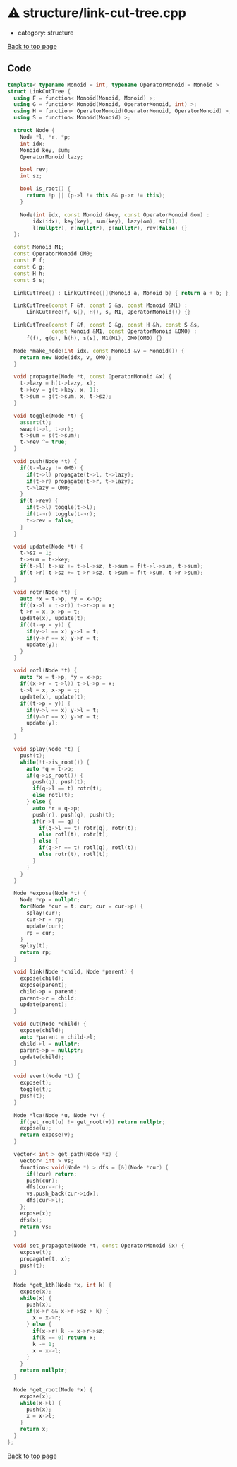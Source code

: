 <!-- mathjax config similar to math.stackexchange -->
<script type="text/javascript" async
  src="https://cdnjs.cloudflare.com/ajax/libs/mathjax/2.7.5/MathJax.js?config=TeX-MML-AM_CHTML">
</script>
<script type="text/x-mathjax-config">
  MathJax.Hub.Config({
    TeX: { equationNumbers: { autoNumber: "AMS" }},
    tex2jax: {
      inlineMath: [ ['$','$'] ],
      processEscapes: true
    },
    "HTML-CSS": { matchFontHeight: false },
    displayAlign: "left",
    displayIndent: "2em"
  });
</script>

<script type="text/javascript" src="https://cdnjs.cloudflare.com/ajax/libs/jquery/3.4.1/jquery.min.js"></script>
<script src="https://cdn.jsdelivr.net/npm/jquery-balloon-js@1.1.2/jquery.balloon.min.js" integrity="sha256-ZEYs9VrgAeNuPvs15E39OsyOJaIkXEEt10fzxJ20+2I=" crossorigin="anonymous"></script>
<script type="text/javascript" src="../../assets/js/copy-button.js"></script>
<link rel="stylesheet" href="../../assets/css/copy-button.css" />


# :warning: structure/link-cut-tree.cpp
* category: structure


[Back to top page](../../index.html)



## Code
```cpp
template< typename Monoid = int, typename OperatorMonoid = Monoid >
struct LinkCutTree {
  using F = function< Monoid(Monoid, Monoid) >;
  using G = function< Monoid(Monoid, OperatorMonoid, int) >;
  using H = function< OperatorMonoid(OperatorMonoid, OperatorMonoid) >;
  using S = function< Monoid(Monoid) >;

  struct Node {
    Node *l, *r, *p;
    int idx;
    Monoid key, sum;
    OperatorMonoid lazy;

    bool rev;
    int sz;

    bool is_root() {
      return !p || (p->l != this && p->r != this);
    }

    Node(int idx, const Monoid &key, const OperatorMonoid &om) :
        idx(idx), key(key), sum(key), lazy(om), sz(1),
        l(nullptr), r(nullptr), p(nullptr), rev(false) {}
  };

  const Monoid M1;
  const OperatorMonoid OM0;
  const F f;
  const G g;
  const H h;
  const S s;

  LinkCutTree() : LinkCutTree([](Monoid a, Monoid b) { return a + b; }, [](Monoid a) { return a; }, Monoid()) {}

  LinkCutTree(const F &f, const S &s, const Monoid &M1) :
      LinkCutTree(f, G(), H(), s, M1, OperatorMonoid()) {}

  LinkCutTree(const F &f, const G &g, const H &h, const S &s,
              const Monoid &M1, const OperatorMonoid &OM0) :
      f(f), g(g), h(h), s(s), M1(M1), OM0(OM0) {}

  Node *make_node(int idx, const Monoid &v = Monoid()) {
    return new Node(idx, v, OM0);
  }

  void propagate(Node *t, const OperatorMonoid &x) {
    t->lazy = h(t->lazy, x);
    t->key = g(t->key, x, 1);
    t->sum = g(t->sum, x, t->sz);
  }

  void toggle(Node *t) {
    assert(t);
    swap(t->l, t->r);
    t->sum = s(t->sum);
    t->rev ^= true;
  }

  void push(Node *t) {
    if(t->lazy != OM0) {
      if(t->l) propagate(t->l, t->lazy);
      if(t->r) propagate(t->r, t->lazy);
      t->lazy = OM0;
    }
    if(t->rev) {
      if(t->l) toggle(t->l);
      if(t->r) toggle(t->r);
      t->rev = false;
    }
  }

  void update(Node *t) {
    t->sz = 1;
    t->sum = t->key;
    if(t->l) t->sz += t->l->sz, t->sum = f(t->l->sum, t->sum);
    if(t->r) t->sz += t->r->sz, t->sum = f(t->sum, t->r->sum);
  }

  void rotr(Node *t) {
    auto *x = t->p, *y = x->p;
    if((x->l = t->r)) t->r->p = x;
    t->r = x, x->p = t;
    update(x), update(t);
    if((t->p = y)) {
      if(y->l == x) y->l = t;
      if(y->r == x) y->r = t;
      update(y);
    }
  }

  void rotl(Node *t) {
    auto *x = t->p, *y = x->p;
    if((x->r = t->l)) t->l->p = x;
    t->l = x, x->p = t;
    update(x), update(t);
    if((t->p = y)) {
      if(y->l == x) y->l = t;
      if(y->r == x) y->r = t;
      update(y);
    }
  }

  void splay(Node *t) {
    push(t);
    while(!t->is_root()) {
      auto *q = t->p;
      if(q->is_root()) {
        push(q), push(t);
        if(q->l == t) rotr(t);
        else rotl(t);
      } else {
        auto *r = q->p;
        push(r), push(q), push(t);
        if(r->l == q) {
          if(q->l == t) rotr(q), rotr(t);
          else rotl(t), rotr(t);
        } else {
          if(q->r == t) rotl(q), rotl(t);
          else rotr(t), rotl(t);
        }
      }
    }
  }

  Node *expose(Node *t) {
    Node *rp = nullptr;
    for(Node *cur = t; cur; cur = cur->p) {
      splay(cur);
      cur->r = rp;
      update(cur);
      rp = cur;
    }
    splay(t);
    return rp;
  }

  void link(Node *child, Node *parent) {
    expose(child);
    expose(parent);
    child->p = parent;
    parent->r = child;
    update(parent);
  }

  void cut(Node *child) {
    expose(child);
    auto *parent = child->l;
    child->l = nullptr;
    parent->p = nullptr;
    update(child);
  }

  void evert(Node *t) {
    expose(t);
    toggle(t);
    push(t);
  }

  Node *lca(Node *u, Node *v) {
    if(get_root(u) != get_root(v)) return nullptr;
    expose(u);
    return expose(v);
  }

  vector< int > get_path(Node *x) {
    vector< int > vs;
    function< void(Node *) > dfs = [&](Node *cur) {
      if(!cur) return;
      push(cur);
      dfs(cur->r);
      vs.push_back(cur->idx);
      dfs(cur->l);
    };
    expose(x);
    dfs(x);
    return vs;
  }

  void set_propagate(Node *t, const OperatorMonoid &x) {
    expose(t);
    propagate(t, x);
    push(t);
  }

  Node *get_kth(Node *x, int k) {
    expose(x);
    while(x) {
      push(x);
      if(x->r && x->r->sz > k) {
        x = x->r;
      } else {
        if(x->r) k -= x->r->sz;
        if(k == 0) return x;
        k -= 1;
        x = x->l;
      }
    }
    return nullptr;
  }

  Node *get_root(Node *x) {
    expose(x);
    while(x->l) {
      push(x);
      x = x->l;
    }
    return x;
  }
};


```

[Back to top page](../../index.html)

